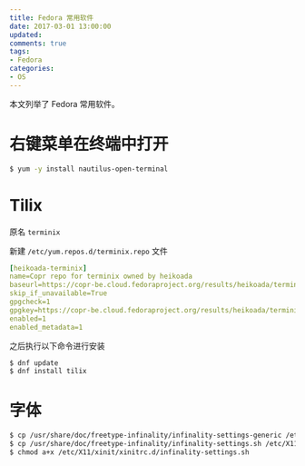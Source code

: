 ```yaml
---
title: Fedora 常用软件
date: 2017-03-01 13:00:00
updated:
comments: true
tags:
- Fedora
categories:
- OS
---
```


本文列举了 Fedora 常用软件。

<!--more-->

# 右键菜单在终端中打开

```bash
$ yum -y install nautilus-open-terminal
```

# Tilix

原名 `terminix`

新建 `/etc/yum.repos.d/terminix.repo` 文件

```yaml
[heikoada-terminix]  
name=Copr repo for terminix owned by heikoada  
baseurl=https://copr-be.cloud.fedoraproject.org/results/heikoada/terminix/fedora-$releasever-$basearch/  
skip_if_unavailable=True  
gpgcheck=1  
gpgkey=https://copr-be.cloud.fedoraproject.org/results/heikoada/terminix/pubkey.gpg  
enabled=1  
enabled_metadata=1
```

之后执行以下命令进行安装

```bash
$ dnf update
$ dnf install tilix
```

# 字体

```bash
$ cp /usr/share/doc/freetype-infinality/infinality-settings-generic /etc/profile.d/infinality-settings-generic.sh ; \
$ cp /usr/share/doc/freetype-infinality/infinality-settings.sh /etc/X11/xinit/xinitrc.d/ ; \
$ chmod a+x /etc/X11/xinit/xinitrc.d/infinality-settings.sh
```
